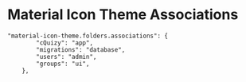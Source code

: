 # Material Icon Theme Associations

```
"material-icon-theme.folders.associations": {
        "cQuizy": "app",
        "migrations": "database",
        "users": "admin",
        "groups": "ui",
    },
```